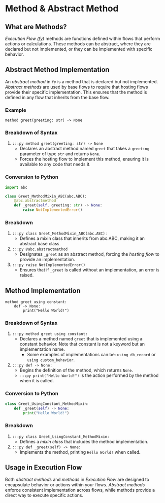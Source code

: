 # Method & Abstract Method

## What are Methods?
_Execution Flow (fy)_ methods are functions defined within flows that perform actions or calculations. These methods can be abstract, where they are declared but not implemented, or they can be implemented with specific behavior.

## Abstract Method Implementation
An _abstract method_ in `fy` is a method that is declared but not implemented. _Abstract methods_ are used by base flows to require that hosting flows provide their specific implementation. This ensures that the method is defined in any flow that inherits from the base flow.

### Example
```fy title="Abstract Method" linenums="1"
method greet(greeting: str) -> None
```


### Breakdown of Syntax
1. `:::py method greet(greeting: str) -> None`
    - Declares an abstract method named `greet` that takes a `greeting` parameter of type `str` and returns `None`.
    - Forces the hosting flow to implement this method, ensuring it is available to any code that needs it.

### Conversion to Python
```py linenums="1"
import abc

class Greet_MethodMixin_ABC(abc.ABC):
    @abc.abstractmethod
    def _greet(self, greeting: str) -> None:
        raise NotImplementedError()
```
### Breakdown
1. `:::py class Greet_MethodMixin_ABC(abc.ABC):`
    - Defines a mixin class that inherits from abc.ABC, making it an abstract base class.
2. `:::py @abc.abstractmethod`
    - Designates `_greet` as an abstract method, forcing the _hosting flow_ to provide an implementation.
3. `:::py raise NotImplementedError()`
    - Ensures that if `_greet` is called without an implementation, an error is raised.
## Method Implementation
```fy title="Method" linenums="1"
method greet using constant:
    def -> None:
        print("Hello World!")
```
### Breakdown of Syntax
1. `:::py method greet using constant:`
    - Declares a method named `greet` that is implemented using a constant behavior. Note that constant is not a keyword but an implementation name.
        - Some examples of implementations can be: `using db_record` or `using custom_behavior`.
2. `:::py def -> None:`
    - Begins the definition of the method, which returns `None`. 
    - `:::py print("Hello World!")` is the action performed by the method when it is called.

### Conversion to Python
```py linenums="1"
class Greet_UsingConstant_MethodMixin:
    def _greet(self) -> None:
        print("Hello World!")
```
### Breakdown
1. `:::py class Greet_UsingConstant_MethodMixin:`
    - Defines a _mixin class_ that includes the method implementation.
2. `:::py def _greet(self) -> None:`
    - Implements the method, printing `Hello World!` when called.

## Usage in Execution Flow
Both _abstract methods_ and _methods_ in _Execution Flow_ are designed to encapsulate behavior or actions within your flows. _Abstract methods_ enforce consistent implementation across flows, while methods provide a direct way to execute specific actions.